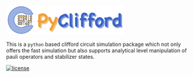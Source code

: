 <img src="/doc/logo.png" alt="Alt text" height="80" width="320">

This is a `python` based clifford circuit simulation package which not only offers the fast simulation but also supports analytical level manipulation of pauli operators and stabilizer states. 


[![license](https://img.shields.io/badge/license-New%20BSD-blue.svg)](https://opensource.org/licenses/BSD-3-Clause)  
